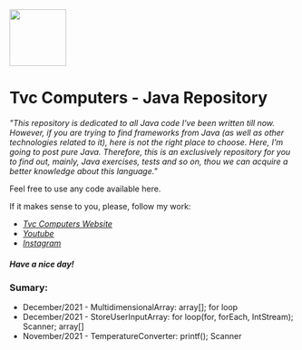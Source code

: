 <img src="https://softmany.com/wp-content/uploads/2017/08/Java-Runtime-Environment-for-Windows.png" width="100">
<h1>Tvc Computers - Java Repository</h1>

<em>"This repository is dedicated to all Java code I've been written till now. However, if you are trying to find frameworks from Java (as well as other technologies related to it), here is not the right place to choose. Here, I'm going to post pure Java. Therefore, this is an exclusively repository for you to find out, mainly, Java exercises, tests and so on, thou we can acquire a better knowledge about this language."</em>

Feel free to use any code available here.

If it makes sense to you, please, follow my work:
- <a href="https://www.tvvvvc.com/" ><em>Tvc Computers Website</em></a>
- <a href="https://www.youtube.com/channel/UC99hYHea_wH84-PEMxl9GpQ" ><em>Youtube</em></a>
- <a href="https://www.instagram.com/tvc_computers/" ><em>Instagram</em></a>

<h5>Have a nice day!</h5>

<h3>Sumary:</h3>

- December/2021 - MultidimensionalArray: array[]; for loop
- December/2021 - StoreUserInputArray: for loop(for, forEach, IntStream); Scanner; array[]
- November/2021 - TemperatureConverter: printf(); Scanner
